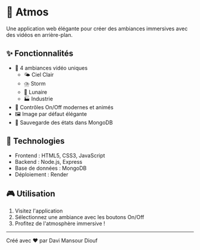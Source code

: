 # 🌟 Atmos

Une application web élégante pour créer des ambiances immersives avec des vidéos en arrière-plan.

## ✨ Fonctionnalités

- 🎥 4 ambiances vidéo uniques
  - 🌤️ Ciel Clair
  - ⛈️ Storm
  - 🌙 Lunaire
  - 🏭 Industrie
- 🎯 Contrôles On/Off modernes et animés
- 🖼️ Image par défaut élégante
- 💾 Sauvegarde des états dans MongoDB

## 🚀 Technologies

- Frontend : HTML5, CSS3, JavaScript
- Backend : Node.js, Express
- Base de données : MongoDB
- Déploiement : Render

## 🎮 Utilisation

1. Visitez l'application
2. Sélectionnez une ambiance avec les boutons On/Off
3. Profitez de l'atmosphère immersive !

---
Créé avec ❤️ par Davi Mansour Diouf
